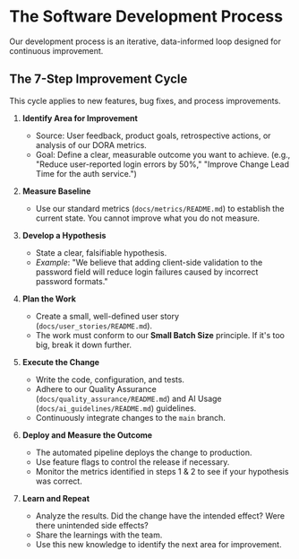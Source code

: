 # The Software Development Process

Our development process is an iterative, data-informed loop designed for continuous improvement.

## The 7-Step Improvement Cycle

This cycle applies to new features, bug fixes, and process improvements.

1.  **Identify Area for Improvement**
    -   Source: User feedback, product goals, retrospective actions, or analysis of our DORA metrics.
    -   Goal: Define a clear, measurable outcome you want to achieve. (e.g., "Reduce user-reported login errors by 50%," "Improve Change Lead Time for the auth service.")

2.  **Measure Baseline**
    -   Use our standard metrics (`docs/metrics/README.md`) to establish the current state. You cannot improve what you do not measure.

3.  **Develop a Hypothesis**
    -   State a clear, falsifiable hypothesis.
    -   *Example*: "We believe that adding client-side validation to the password field will reduce login failures caused by incorrect password formats."

4.  **Plan the Work**
    -   Create a small, well-defined user story (`docs/user_stories/README.md`).
    -   The work must conform to our **Small Batch Size** principle. If it's too big, break it down further.

5.  **Execute the Change**
    -   Write the code, configuration, and tests.
    -   Adhere to our Quality Assurance (`docs/quality_assurance/README.md`) and AI Usage (`docs/ai_guidelines/README.md`) guidelines.
    -   Continuously integrate changes to the `main` branch.

6.  **Deploy and Measure the Outcome**
    -   The automated pipeline deploys the change to production.
    -   Use feature flags to control the release if necessary.
    -   Monitor the metrics identified in steps 1 & 2 to see if your hypothesis was correct.

7.  **Learn and Repeat**
    -   Analyze the results. Did the change have the intended effect? Were there unintended side effects?
    -   Share the learnings with the team.
    -   Use this new knowledge to identify the next area for improvement.
